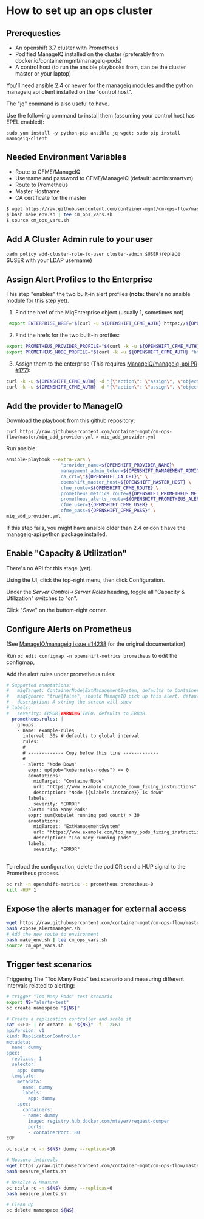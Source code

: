 # How to set up an ops cluster

## Prerequesties

* An openshift 3.7 cluster with Prometheus
* Podified ManageIQ installed on the cluster (preferably from docker.io/containermgmt/manageiq-pods)
* A control host (to run the ansible playbooks from, can be the cluster master or your laptop)

You'll need ansible 2.4 or newer for the manageiq modules and the python manageiq api client installed on the "control host".

The "jq" command is also useful to have.

Use the following command to install them (assuming your control host has EPEL enabled):

``sudo yum install -y python-pip ansible jq wget; sudo pip install manageiq-client``

## Needed Environment Variables

* Route to CFME/ManageIQ
* Username and password to CFME/ManageIQ (default: admin:smartvm)
* Route to Prometheus
* Master Hostname
* CA certificate for the master

```bash
$ wget https://raw.githubusercontent.com/container-mgmt/cm-ops-flow/master/make_env.sh
$ bash make_env.sh | tee cm_ops_vars.sh
$ source cm_ops_vars.sh
```
## Add A Cluster Admin rule to your user
``oadm policy add-cluster-role-to-user cluster-admin $USER`` (replace $USER with your LDAP username)

## Assign Alert Profiles to the Enterprise

This step "enables" the two built-in alert profiles (**note:** there's no ansible module for this step yet).

1. Find the href of the MiqEnterprise object (usually 1, sometimes not)

```bash
 export ENTERPRISE_HREF="$(curl -u ${OPENSHIFT_CFME_AUTH} https://${OPENSHIFT_CFME_ROUTE}/api/enterprises/ | jq -r ".resources[0].href")"
```

2. Find the hrefs for the two built-in profiles:

```bash
export PROMETHEUS_PROVIDER_PROFILE="$(curl -k -u ${OPENSHIFT_CFME_AUTH} "https://${OPENSHIFT_CFME_ROUTE}/api/alert_definition_profiles?filter\[\]=guid=a16fcf51-e2ae-492d-af37-19de881476ad" | jq -r ".resources[0].href")"
export PROMETHEUS_NODE_PROFILE="$(curl -k -u ${OPENSHIFT_CFME_AUTH} "https://${OPENSHIFT_CFME_ROUTE}/api/alert_definition_profiles?filter\[\]=guid=ff0fb114-be03-4685-bebb-b6ae8f13d7ad" | jq -r ".resources[0].href")"
```
3. Assign them to the enterprise (This requires [ManageIQ/manageiq-api PR #177](https://github.com/ManageIQ/manageiq-api/pull/177)):

```bash
curl -k -u ${OPENSHIFT_CFME_AUTH} -d "{\"action\": \"assign\", \"objects\": [\"${ENTERPRISE_HREF}\"]}" ${PROMETHEUS_PROVIDER_PROFILE}
curl -k -u ${OPENSHIFT_CFME_AUTH} -d "{\"action\": \"assign\", \"objects\": [\"${ENTERPRISE_HREF}\"]}" ${PROMETHEUS_NODE_PROFILE}
```

## Add the provider to ManageIQ

Download the playbook from this github repository:

``curl https://raw.githubusercontent.com/container-mgmt/cm-ops-flow/master/miq_add_provider.yml > miq_add_provider.yml``

Run ansible:

```bash
ansible-playbook --extra-vars \
                    "provider_name=${OPENSHIFT_PROVIDER_NAME}\
                    management_admin_token=${OPENSHIFT_MANAGEMENT_ADMIN_TOKEN} \
                    ca_crt=\"${OPENSHIFT_CA_CRT}\" \
                    openshift_master_host=${OPENSHIFT_MASTER_HOST} \
                    cfme_route=${OPENSHIFT_CFME_ROUTE} \
                    prometheus_metrics_route=${OPENSHIFT_PROMETHEUS_METRICS_ROUTE} \
                    prometheus_alerts_route=${OPENSHIFT_PROMETHEUS_ALERTS_ROUTE} \
                    cfme_user=${OPENSHIFT_CFME_USER} \
                    cfme_pass=${OPENSHIFT_CFME_PASS}" \
miq_add_provider.yml
```

If this step fails, you might have ansible older than 2.4 or don't have the manageiq-api python package installed.

## Enable "Capacity & Utilization"
There's no API for this stage (yet).

Using the UI, click the top-right menu, then click Configuration.

Under the *Server Control*->*Server Roles* heading, toggle all "Capacity & Utilization" switches to "on".

Click "Save" on the buttom-right corner.

## Configure Alerts on Prometheus

(See [ManageIQ/manageiq issue #14238](https://github.com/ManageIQ/manageiq/issues/14238) for the original documentation)

Run `oc edit configmap -n openshift-metrics prometheus` to edit the configmap,

Add the alert rules under prometheus.rules:

```yaml
# Supported annotations:
#   miqTarget: ContainerNode|ExtManagementSystem, defaults to ContainerNode.
#   miqIgnore: "true|false", should ManageIQ pick up this alert, defaults to true.
#   description: A string the screen will show 
# labels: 
#   severity: ERROR|WARNING|INFO. defaults to ERROR.
  prometheus.rules: |
    groups:
    - name: example-rules
      interval: 30s # defaults to global interval
      rules:
      # 
      # ------------- Copy below this line -------------
      #
      - alert: "Node Down"
        expr: up{job="kubernetes-nodes"} == 0
        annotations:
          miqTarget: "ContainerNode"
          url: "https://www.example.com/node_down_fixing_instructions"
          description: "Node {{$labels.instance}} is down"
        labels:
          severity: "ERROR"
      - alert: "Too Many Pods"
        expr: sum(kubelet_running_pod_count) > 30
        annotations:
          miqTarget: "ExtManagementSystem"
          url: "https://www.example.com/too_many_pods_fixing_instructions"
          description: "Too many running pods"
        labels:
          severity: "ERROR"
          
```
To reload the configuration, delete the pod OR send a HUP signal to the Prometheus process.

```bash
oc rsh -n openshift-metrics -c prometheus prometheus-0
kill -HUP 1
```

## Expose the alerts manager for external access

```bash
wget https://raw.githubusercontent.com/container-mgmt/cm-ops-flow/master/expose_alertmanager.sh
bash expose_alertmanager.sh
# Add the new route to environment
bash make_env.sh | tee cm_ops_vars.sh
source cm_ops_vars.sh
```


## Trigger test scenarios

Triggering The "Too Many Pods" test scenario and measuring different intervals related to alerting:
 
```bash
# trigger "Too Many Pods" test scenario
export NS="alerts-test"
oc create namespace "${NS}"

# Create a replication controller and scale it 
cat <<EOF | oc create -n "${NS}" -f - 2>&1
apiVersion: v1
kind: ReplicationController
metadata:
  name: dummy
spec:
  replicas: 1
  selector:
    app: dummy
  template:
    metadata:
      name: dummy
      labels:
        app: dummy
    spec:
      containers:
      - name: dummy
        image: registry.hub.docker.com/mtayer/request-dumper
        ports:
        - containerPort: 80
EOF

oc scale rc -n ${NS} dummy --replicas=10

# Measure intervals
wget https://raw.githubusercontent.com/container-mgmt/cm-ops-flow/master/measure_alerts.sh
bash measure_alerts.sh

# Resolve & Measure
oc scale rc -n ${NS} dummy --replicas=0
bash measure_alerts.sh

# Clean Up
oc delete namespace ${NS} 
```

